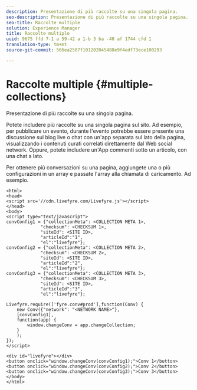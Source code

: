 ```yaml
---
description: Presentazione di più raccolte su una singola pagina.
seo-description: Presentazione di più raccolte su una singola pagina.
seo-title: Raccolte multiple
solution: Experience Manager
title: Raccolte multiple
uuid: 9675 ffd 7-1 a 59-42 a 1-b 3 ba -40 af 1744 cfd 1
translation-type: tm+mt
source-git-commit: 566ea2587f101202045488e9f4edf73ece100293

---
```



# Raccolte multiple {#multiple-collections}

Presentazione di più raccolte su una singola pagina.

Potete includere più raccolte su una singola pagina sul sito. Ad esempio, per pubblicare un evento, durante l'evento potrebbe essere presente una discussione sul blog live o chat con un'app separata sul lato della pagina, visualizzando i contenuti curati correlati direttamente dal Web social network. Oppure, potete includere un'App commenti sotto un articolo, con una chat a lato.

Per ottenere più conversazioni su una pagina, aggiungete una o più configurazioni in un array e passate l'array alla chiamata di caricamento. Ad esempio.

```
<html> 
<head> 
<script src='//cdn.livefyre.com/Livefyre.js'></script> 
</head> 
<body> 
<script type="text/javascript"> 
convConfig1 = {"collectionMeta": <COLLECTION META 1>, 
             "checksum": <CHECKSUM 1>, 
             "siteId": <SITE ID>, 
             "articleId":"1", 
             "el":"livefyre"}; 
convConfig2 = {"collectionMeta": <COLLECTION META 2>, 
             "checksum": <CHECKSUM 2>, 
             "siteId": <SITE ID>, 
             "articleId":"2", 
             "el":"livefyre"}; 
convConfig3 = {"collectionMeta": <COLLECTION META 3>, 
             "checksum": <CHECKSUM 3>, 
             "siteId": <SITE ID>, 
             "articleId":"3", 
             "el":"livefyre"}; 
  
Livefyre.require(['fyre.conv#prod'],function(Conv) { 
    new Conv({"network": "<NETWORK NAME>"}, 
    [convConfig1], 
    function(app) {  
        window.changeConv = app.changeCollection; 
    } 
    ); 
}); 
</script> 
  
<div id="livefyre"></div> 
<button onclick="window.changeConv(convConfig1);">Conv 1</button> 
<button onclick="window.changeConv(convConfig2);">Conv 2</button> 
<button onclick="window.changeConv(convConfig3);">Conv 3</button> 
</body> 
</html>
```
